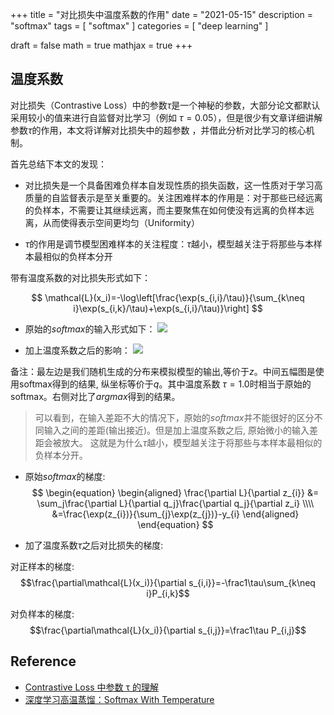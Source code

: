 +++
title = "对比损失中温度系数的作用"
date = "2021-05-15"
description = "softmax"
tags = [
  "softmax"
]
categories = [
  "deep learning"
]

draft = false
math = true
mathjax = true
+++

## 温度系数
对比损失（Contrastive Loss）中的参数$\tau$是一个神秘的参数，大部分论文都默认采用较小的值来进行自监督对比学习（例如 $\tau = 0.05$），但是很少有文章详细讲解参数$\tau$的作用，本文将详解对比损失中的超参数 
，并借此分析对比学习的核心机制。

首先总结下本文的发现：

- 对比损失是一个具备困难负样本自发现性质的损失函数，这一性质对于学习高质量的自监督表示是至关重要的。关注困难样本的作用是：对于那些已经远离的负样本，不需要让其继续远离，而主要聚焦在如何使没有远离的负样本远离，从而使得表示空间更均匀（Uniformity）

- $\tau$的作用是调节模型困难样本的关注程度：$\tau$越小，模型越关注于将那些与本样本最相似的负样本分开

带有温度系数的对比损失形式如下：

$$
\mathcal{L}(x_i)=-\log\left[\frac{\exp(s_{i,i}/\tau)}{\sum_{k\neq i}\exp(s_{i,k}/\tau)+\exp(s_{i,i}/\tau)}\right]
$$

- 原始的$softmax$的输入形式如下：
![](https://markdown-1258220306.cos.ap-shenzhen-fsi.myqcloud.com/img/202407181934984.png)

- 加上温度系数之后的影响：
![](https://markdown-1258220306.cos.ap-shenzhen-fsi.myqcloud.com/img/tmp1.png)

备注：最左边是我们随机生成的分布来模拟模型的输出,等价于$z$。中间五幅图是使用softmax得到的结果, 纵坐标等价于$q$。其中温度系数 $\tau = 1.0$时相当于原始的softmax。右侧对比了$argmax$得到的结果。

> 可以看到，在输入差距不大的情况下，原始的$softmax$并不能很好的区分不同输入之间的差距(输出接近)。但是加上温度系数之后, 原始微小的输入差距会被放大。
> 这就是为什么$\tau$越小，模型越关注于将那些与本样本最相似的负样本分开。

- 原始$softmax$的梯度:
$$
\begin{equation}
    \begin{aligned}
        \frac{\partial L}{\partial z_{i}} &= \sum_j\frac{\partial L}{\partial q_j}\frac{\partial q_j}{\partial z_i} \\\\
        &=\frac{\exp(z_{i})}{\sum_{j}\exp(z_{j})}-y_{i}
        \end{aligned}
\end{equation}
$$

- 加了温度系数$\tau$之后对比损失的梯度:

对正样本的梯度:
$$\frac{\partial\mathcal{L}(x_i)}{\partial s_{i,i}}=-\frac1\tau\sum_{k\neq i}P_{i,k}$$


对负样本的梯度:
$$\frac{\partial\mathcal{L}(x_i)}{\partial s_{i,j}}=\frac1\tau P_{i,j}$$


## Reference

- [Contrastive Loss 中参数 τ 的理解](https://wmathor.com/index.php/archives/1581/)
- [深度学习高温蒸馏：Softmax With Temperature](https://zhuanlan.zhihu.com/p/504323465)
